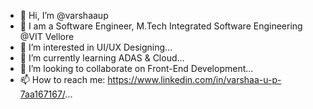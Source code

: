 - 👋 Hi, I’m @varshaaup
- 💞️ I am a Software Engineer, M.Tech Integrated Software Engineering @VIT Vellore
- 👀 I’m interested in UI/UX Designing...
- 🌱 I’m currently learning ADAS & Cloud...
- 💞️ I’m looking to collaborate on Front-End Development...
- 📫 How to reach me: https://www.linkedin.com/in/varshaa-u-p-7aa167167/...

<!---
varshaaup/varshaaup is a ✨ special ✨ repository because its `README.md` (this file) appears on your GitHub profile.
You can click the Preview link to take a look at your changes.
--->
